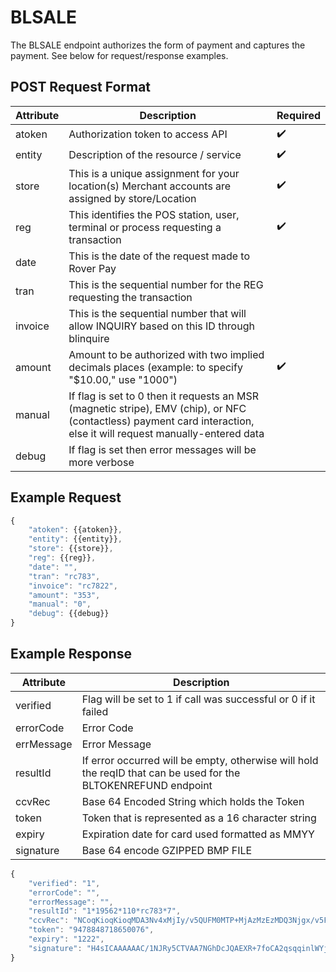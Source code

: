 # BLSALE

<PageHeader />

The BLSALE endpoint authorizes the form of payment and captures the payment. See below for request/response examples.

## POST Request Format

| Attribute | Description                                                                                                                                                           | Required           |
| --------- | --------------------------------------------------------------------------------------------------------------------------------------------------------------------- | ------------------ |
| atoken    | Authorization token to access API                                                                                                                                     | :heavy_check_mark: |
| entity    | Description of the resource / service                                                                                                                                 | :heavy_check_mark: |
| store     | This is a unique assignment for your location(s) Merchant accounts are assigned by store/Location                                                                     | :heavy_check_mark: |
| reg       | This identifies the POS station, user, terminal or process requesting a transaction                                                                                   | :heavy_check_mark: |
| date      | This is the date of the request made to Rover Pay                                                                                                                     |
| tran      | This is the sequential number for the REG requesting the transaction                                                                                                  |
| invoice   | This is the sequential number that will allow INQUIRY based on this ID through blinquire                                                                              |
| amount    | Amount to be authorized with two implied decimals places (example: to specify "$10.00," use "1000")                                                                   | :heavy_check_mark: |
| manual    | If flag is set to 0 then it requests an MSR (magnetic stripe), EMV (chip), or NFC (contactless) payment card interaction, else  it will request manually-entered data |
| debug     | If flag is set then error messages will be more verbose                                                                                                               |

## Example Request

```Javascript
{
    "atoken": {{atoken}},
    "entity": {{entity}},
    "store": {{store}},
    "reg": {{reg}},
    "date": "",
    "tran": "rc783",
    "invoice": "rc7822",
    "amount": "353",
    "manual": "0",
    "debug": {{debug}}
}
```

## Example Response

| Attribute  | Description                                                                                                   |
| ---------- | ------------------------------------------------------------------------------------------------------------- |
| verified   | Flag will be set to 1 if call was successful or 0 if it failed                                                |
| errorCode  | Error Code                                                                                                    |
| errMessage | Error Message                                                                                                 |
| resultId   | If error occurred will be empty, otherwise will hold the reqID that can be used for the BLTOKENREFUND endpoint |
| ccvRec     | Base 64 Encoded String which holds the Token                                                                  |
| token      | Token that is represented as a 16 character string                                                            |
| expiry     | Expiration date for card used formatted as MMYY                                                                |
| signature  | Base 64 encode GZIPPED BMP FILE                                                                               |

```Javascript
{
    "verified": "1",
    "errorCode": "",
    "errorMessage": "",
    "resultId": "1*19562*110*rc783*7",
    "ccvRec": "NCoqKioqKioqMDA3Nv4xMjIy/v5QUFM0MTP+MjAzMzEzMDQ3Njgx/v5FTkNSWVBURUT+Vv5WaXNh/v5Q/v5bRDIwXSBDaGFyZ2UgQWNjZXB0ZWQu/v7+/v7+MSoxOTU2MioxMTAqcmM3ODMqN/4yMDT+/v7+/v7+/v7+/jM1M/7+/v7+/v7+Q0MtU0FMRf45NDc4ODQ4NzE4NjUwMDc2/kJPTFT+/v7+/v7+/v7+/v7+/v7+/v7+/v7+/v7+/v4g/lj+cmM3ODI3/kg0c0lDQUFBQUFBQy8xTkpSeTVDVFZBQTdOR2hEY0pRQUVYUis3Zm9DQTJxc3FxaW5sV1lqb0hZNUdNUWVFUkRjbzU5dWVxZDk4ZXRxbzVxclY2am50Vm9WTFY5OW05enpnQUFBQUFBZ0wreVhkVHVQN1NMMndBQUFBQ3U5eDRBYVgxZ1cyNHFBQUE9",
    "token": "9478848718650076",
    "expiry": "1222",
    "signature": "H4sICAAAAAAC/1NJRy5CTVAA7NGhDcJQAEXR+7foCA2qsqqinlWYjoHY5GMQeERDco59ueqd98etqo5qrV6jntVoVLV99m9zzgAAAAAAgL+yXdTuP7SL2wAAAACu9x4AaX1gW24qAAA="
}
```
